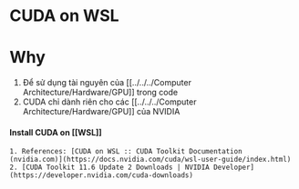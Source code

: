 # CUDA on WSL

# Why
1. Để sử dụng tài nguyên của [[../../../Computer Architecture/Hardware/GPU]] trong code
2. CUDA chỉ dành riên cho các [[../../../Computer Architecture/Hardware/GPU]] của NVIDIA

#### Install CUDA on [[WSL]]
	1. References: [CUDA on WSL :: CUDA Toolkit Documentation (nvidia.com)](https://docs.nvidia.com/cuda/wsl-user-guide/index.html)
	2. [CUDA Toolkit 11.6 Update 2 Downloads | NVIDIA Developer](https://developer.nvidia.com/cuda-downloads)